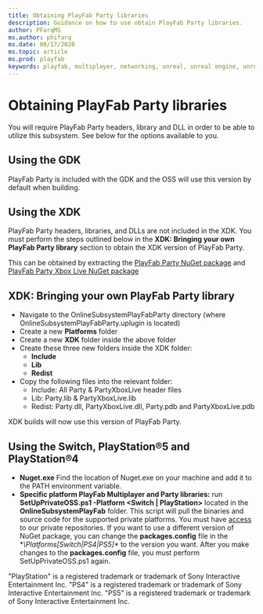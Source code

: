```yaml
---
title: Obtaining PlayFab Party libraries
description: Guidance on how to use obtain PlayFab Party libraries.
author: PFarqMS
ms.author: phifarq
ms.date: 08/17/2020
ms.topic: article
ms.prod: playfab
keywords: playfab, multiplayer, networking, unreal, unreal engine, unreal engine 4, unreal engine 5, middleware
---
```


# Obtaining PlayFab Party libraries

You will require PlayFab Party headers, library and DLL in order to be able to utilize this subsystem. See below for the options available to you.

## Using the GDK
PlayFab Party is included with the GDK and the OSS will use this version by default when building.

## Using the XDK
PlayFab Party headers, libraries, and DLLs are not included in the XDK. You must perform the steps outlined below in the **XDK: Bringing your own PlayFab Party library** section to obtain the XDK version of PlayFab Party.

This can be obtained by extracting the [PlayFab Party NuGet package](https://www.nuget.org/packages/Microsoft.PlayFab.PlayFabParty.Cpp.XboxOneXDK/) and [PlayFab Party Xbox Live NuGet package](https://www.nuget.org/packages/Microsoft.PlayFab.PlayFabPartyXboxLive.Cpp.XboxOneXDK/)

## XDK: Bringing your own PlayFab Party library
 - Navigate to the OnlineSubsystemPlayFabParty directory (where OnlineSubsystemPlayFabParty.uplugin is located)
- Create a new **Platforms** folder
- Create a new **XDK** folder inside the above folder
- Create these three new folders inside the XDK folder:
    - **Include**
    - **Lib**
    - **Redist**
- Copy the following files into the relevant folder:
    - Include: All Party & PartyXboxLive header files
    - Lib: Party.lib & PartyXboxLive.lib
    - Redist: Party.dll, PartyXboxLive.dll, Party.pdb and PartyXboxLive.pdb

XDK builds will now use this version of PlayFab Party.

## Using the Switch, PlayStation®5 and PlayStation®4
* **Nuget.exe** Find the location of Nuget.exe on your machine and add it to the PATH environment variable.
* **Specific platform PlayFab Multiplayer and Party libraries:** run **SetUpPrivateOSS.ps1 -Platform <Switch | PlayStation>** located in the **OnlineSubsystemPlayFab** folder. This script will pull the binaries and source code for the supported private platforms. You must have [access](request-access-for-sdks-samples.md) to our private repositories.
If you want to use a different version of NuGet package, you can change the **packages.config** file in the **\Platforms\[Switch|PS4|PS5]\** to the version you want. After you make changes to the **packages.config** file, you must perform SetUpPrivateOSS.ps1 again.

"PlayStation" is a registered trademark or trademark of Sony Interactive Entertainment Inc.
"PS4" is a registered trademark or trademark of Sony Interactive Entertainment Inc.
"PS5" is a registered trademark or trademark of Sony Interactive Entertainment Inc.
